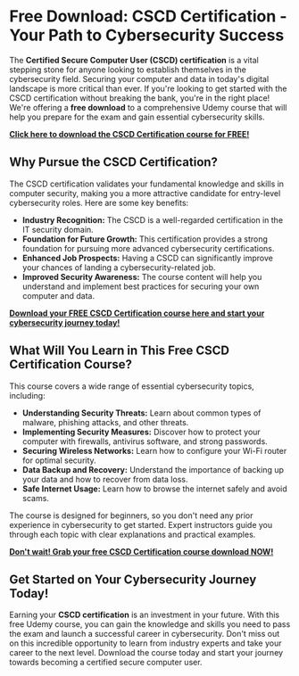 # Free Download: CSCD Certification - Your Path to Cybersecurity Success

The **Certified Secure Computer User (CSCD) certification** is a vital stepping stone for anyone looking to establish themselves in the cybersecurity field. Securing your computer and data in today's digital landscape is more critical than ever. If you're looking to get started with the CSCD certification without breaking the bank, you're in the right place! We're offering a **free download** to a comprehensive Udemy course that will help you prepare for the exam and gain essential cybersecurity skills.

[**Click here to download the CSCD Certification course for FREE!**](https://udemywork.com/cscd-certification)

## Why Pursue the CSCD Certification?

The CSCD certification validates your fundamental knowledge and skills in computer security, making you a more attractive candidate for entry-level cybersecurity roles. Here are some key benefits:

*   **Industry Recognition:** The CSCD is a well-regarded certification in the IT security domain.
*   **Foundation for Future Growth:** This certification provides a strong foundation for pursuing more advanced cybersecurity certifications.
*   **Enhanced Job Prospects:** Having a CSCD can significantly improve your chances of landing a cybersecurity-related job.
*   **Improved Security Awareness:** The course content will help you understand and implement best practices for securing your own computer and data.

[**Download your FREE CSCD Certification course here and start your cybersecurity journey today!**](https://udemywork.com/cscd-certification)

## What Will You Learn in This Free CSCD Certification Course?

This course covers a wide range of essential cybersecurity topics, including:

*   **Understanding Security Threats:** Learn about common types of malware, phishing attacks, and other threats.
*   **Implementing Security Measures:** Discover how to protect your computer with firewalls, antivirus software, and strong passwords.
*   **Securing Wireless Networks:** Learn how to configure your Wi-Fi router for optimal security.
*   **Data Backup and Recovery:** Understand the importance of backing up your data and how to recover from data loss.
*   **Safe Internet Usage:** Learn how to browse the internet safely and avoid scams.

The course is designed for beginners, so you don't need any prior experience in cybersecurity to get started. Expert instructors guide you through each topic with clear explanations and practical examples.

[**Don't wait! Grab your free CSCD Certification course download NOW!**](https://udemywork.com/cscd-certification)

## Get Started on Your Cybersecurity Journey Today!

Earning your **CSCD certification** is an investment in your future. With this free Udemy course, you can gain the knowledge and skills you need to pass the exam and launch a successful career in cybersecurity. Don't miss out on this incredible opportunity to learn from industry experts and take your career to the next level. Download the course today and start your journey towards becoming a certified secure computer user.
